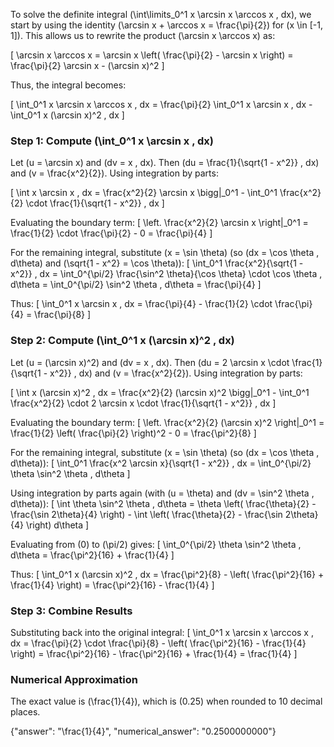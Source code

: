 
To solve the definite integral \(\int\limits_0^1 x \arcsin x \arccos x \, dx\), we start by using the identity \(\arcsin x + \arccos x = \frac{\pi}{2}\) for \(x \in [-1, 1]\). This allows us to rewrite the product \(\arcsin x \arccos x\) as:

\[
\arcsin x \arccos x = \arcsin x \left( \frac{\pi}{2} - \arcsin x \right) = \frac{\pi}{2} \arcsin x - (\arcsin x)^2
\]

Thus, the integral becomes:

\[
\int_0^1 x \arcsin x \arccos x \, dx = \frac{\pi}{2} \int_0^1 x \arcsin x \, dx - \int_0^1 x (\arcsin x)^2 \, dx
\]

### Step 1: Compute \(\int_0^1 x \arcsin x \, dx\)
Let \(u = \arcsin x\) and \(dv = x \, dx\). Then \(du = \frac{1}{\sqrt{1 - x^2}} \, dx\) and \(v = \frac{x^2}{2}\). Using integration by parts:

\[
\int x \arcsin x \, dx = \frac{x^2}{2} \arcsin x \bigg|_0^1 - \int_0^1 \frac{x^2}{2} \cdot \frac{1}{\sqrt{1 - x^2}} \, dx
\]

Evaluating the boundary term:
\[
\left. \frac{x^2}{2} \arcsin x \right|_0^1 = \frac{1}{2} \cdot \frac{\pi}{2} - 0 = \frac{\pi}{4}
\]

For the remaining integral, substitute \(x = \sin \theta\) (so \(dx = \cos \theta \, d\theta\) and \(\sqrt{1 - x^2} = \cos \theta\)):
\[
\int_0^1 \frac{x^2}{\sqrt{1 - x^2}} \, dx = \int_0^{\pi/2} \frac{\sin^2 \theta}{\cos \theta} \cdot \cos \theta \, d\theta = \int_0^{\pi/2} \sin^2 \theta \, d\theta = \frac{\pi}{4}
\]

Thus:
\[
\int_0^1 x \arcsin x \, dx = \frac{\pi}{4} - \frac{1}{2} \cdot \frac{\pi}{4} = \frac{\pi}{8}
\]

### Step 2: Compute \(\int_0^1 x (\arcsin x)^2 \, dx\)
Let \(u = (\arcsin x)^2\) and \(dv = x \, dx\). Then \(du = 2 \arcsin x \cdot \frac{1}{\sqrt{1 - x^2}} \, dx\) and \(v = \frac{x^2}{2}\). Using integration by parts:

\[
\int x (\arcsin x)^2 \, dx = \frac{x^2}{2} (\arcsin x)^2 \bigg|_0^1 - \int_0^1 \frac{x^2}{2} \cdot 2 \arcsin x \cdot \frac{1}{\sqrt{1 - x^2}} \, dx
\]

Evaluating the boundary term:
\[
\left. \frac{x^2}{2} (\arcsin x)^2 \right|_0^1 = \frac{1}{2} \left( \frac{\pi}{2} \right)^2 - 0 = \frac{\pi^2}{8}
\]

For the remaining integral, substitute \(x = \sin \theta\) (so \(dx = \cos \theta \, d\theta\)):
\[
\int_0^1 \frac{x^2 \arcsin x}{\sqrt{1 - x^2}} \, dx = \int_0^{\pi/2} \theta \sin^2 \theta \, d\theta
\]

Using integration by parts again (with \(u = \theta\) and \(dv = \sin^2 \theta \, d\theta\)):
\[
\int \theta \sin^2 \theta \, d\theta = \theta \left( \frac{\theta}{2} - \frac{\sin 2\theta}{4} \right) - \int \left( \frac{\theta}{2} - \frac{\sin 2\theta}{4} \right) d\theta
\]

Evaluating from \(0\) to \(\pi/2\) gives:
\[
\int_0^{\pi/2} \theta \sin^2 \theta \, d\theta = \frac{\pi^2}{16} + \frac{1}{4}
\]

Thus:
\[
\int_0^1 x (\arcsin x)^2 \, dx = \frac{\pi^2}{8} - \left( \frac{\pi^2}{16} + \frac{1}{4} \right) = \frac{\pi^2}{16} - \frac{1}{4}
\]

### Step 3: Combine Results
Substituting back into the original integral:
\[
\int_0^1 x \arcsin x \arccos x \, dx = \frac{\pi}{2} \cdot \frac{\pi}{8} - \left( \frac{\pi^2}{16} - \frac{1}{4} \right) = \frac{\pi^2}{16} - \frac{\pi^2}{16} + \frac{1}{4} = \frac{1}{4}
\]

### Numerical Approximation
The exact value is \(\frac{1}{4}\), which is \(0.25\) when rounded to 10 decimal places.

{"answer": "\\frac{1}{4}", "numerical_answer": "0.2500000000"}